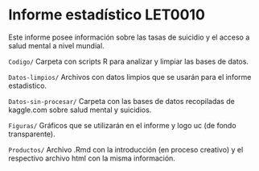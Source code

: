 
# Informe estadístico LET0010

Este informe posee información sobre las tasas de suicidio y el acceso a salud mental a nivel mundial.

`Codigo/`
Carpeta con scripts R para analizar y limpiar las bases de datos. 

`Datos-limpios/`
Archivos con datos limpios que se usarán para el informe estadistico.

`Datos-sin-procesar/`
Carpeta con las bases de datos recopiladas de kaggle.com sobre salud mental y suicidios.

`Figuras/`
Gráficos que se utilizarán en el informe y logo uc (de fondo transparente).

`Productos/`
Archivo .Rmd con la introducción (en proceso creativo) y el respectivo archivo html con la misma información.



